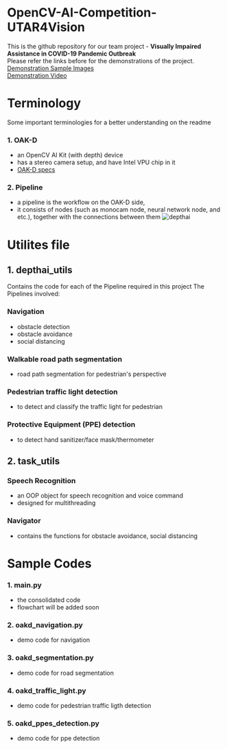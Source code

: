 # OpenCV-AI-Competition-UTAR4Vision
This is the github repository for our team project - **Visually Impaired Assistance in COVID-19 Pandemic Outbreak**<br>
Please refer the links before for the demonstrations of the project.<br>
[Demonstration Sample Images](https://github.com/yjwong1999/OpenCV-AI-Competition-UTAR4Vision/blob/main/demo/Demo.md)<br>
[Demonstration Video](https://youtu.be/kVfaFBObXq0)

# Terminology
Some important terminologies for a better understanding on the readme
### 1. OAK-D
- an OpenCV AI Kit (with depth) device 
- has a stereo camera setup, and have Intel VPU chip in it
- [OAK-D specs](https://docs.luxonis.com/projects/hardware/en/latest/pages/BW1098OAK.html#bw1098oak)
### 2. Pipeline
- a pipeline is the workflow on the OAK-D side, 
- it consists of nodes (such as monocam node, neural network node, and etc.), together with the connections between them
![depthai](https://user-images.githubusercontent.com/55955482/126036064-95e69b4f-7579-44f1-bb06-b003ed24fb72.png)

# Utilites file

## 1. depthai_utils
Contains the code for each of the Pipeline required in this project
The Pipelines involved:
### Navigation
- obstacle detection
- obstacle avoidance
- social distancing
### Walkable road path segmentation
- road path segmentation for pedestrian's perspective
### Pedestrian traffic light detection
- to detect and classify the traffic light for pedestrian
### Protective Equipment (PPE) detection
- to detect hand sanitizer/face mask/thermometer

## 2. task_utils
### Speech Recognition
- an OOP object for speech recognition and voice command
- designed for multithreading
### Navigator
- contains the functions for obstacle avoidance, social distancing

# Sample Codes
### 1. main.py
- the consolidated code
- flowchart will be added soon
### 2. oakd_navigation.py
- demo code for navigation
### 3. oakd_segmentation.py
- demo code for road segmentation
### 4. oakd_traffic_light.py
- demo code for pedestrian traffic ligth detection
### 5. oakd_ppes_detection.py
- demo code for ppe detection
